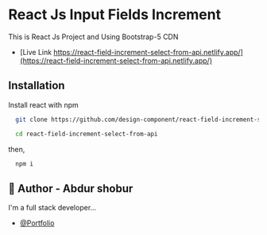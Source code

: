 # React Js Input Fields Increment

This is React Js Project and Using Bootstrap-5 CDN

- [Live Link https://react-field-increment-select-from-api.netlify.app/](https://react-field-increment-select-from-api.netlify.app/)

## Installation

Install react with npm

```bash
  git clone https://github.com/design-component/react-field-increment-select-from-api.git
```

```bash
  cd react-field-increment-select-from-api
```

then,

```bash
  npm i
```

## 🚀 Author - Abdur shobur

I'm a full stack developer...

- [@Portfolio](https://abdur-shobur-portfolio.web.app/)
